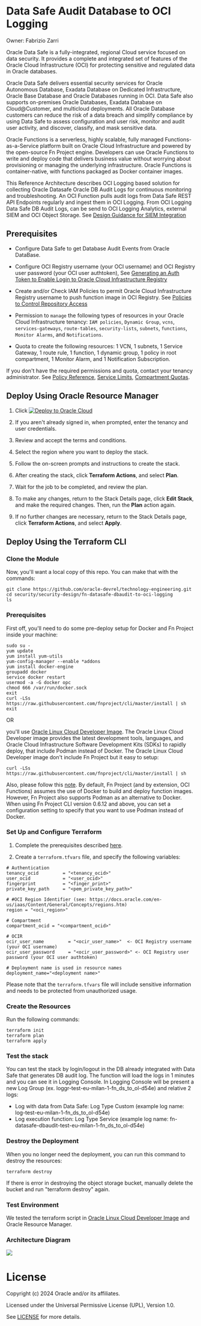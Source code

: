 # Data Safe Audit Database to OCI Logging

Owner: Fabrizio Zarri

Oracle Data Safe is a fully-integrated, regional Cloud service focused on data security. It provides a complete and integrated set of features of the Oracle Cloud Infrastructure (OCI) for protecting sensitive and regulated data in Oracle databases.

Oracle Data Safe delivers essential security services for Oracle Autonomous Database, Exadata Database on Dedicated Infrastructure, Oracle Base Database and Oracle Databases running in OCI. Data Safe also supports on-premises Oracle Databases, Exadata Database on Cloud@Customer, and multicloud deployments. All Oracle Database customers can reduce the risk of a data breach and simplify compliance by using Data Safe to assess configuration and user risk, monitor and audit user activity, and discover, classify, and mask sensitive data.

Oracle Functions is a serverless, highly scalable, fully managed Functions-as-a-Service platform built on Oracle Cloud Infrastructure and powered by the open-source Fn Project engine. Developers can use Oracle Functions to write and deploy code that delivers business value without worrying about provisioning or managing the underlying infrastructure. Oracle Functions is container-native, with functions packaged as Docker container images.

This Reference Architecture describes OCI Logging based solution for collecting Oracle Datasafe Oracle DB Audit Logs for continuous monitoring and troubleshooting. An OCI Function pulls audit logs from Data Safe REST API Endpoints regularly and ingest them in OCI Logging. 
From OCI Logging Data Safe DB Audit Logs, can be send to OCI Logging Analytics, external SIEM and OCI Object Storage. See [Design Guidance for SIEM Integration](https://docs.oracle.com/en-us/iaas/Content/cloud-adoption-framework/siem-integration.htm)

## Prerequisites

- Configure Data Safe to get Database Audit Events from Oracle DataBase.

- Configure OCI Registry username (your OCI username) and OCI Registry user password (your OCI user authtoken), See [Generating an Auth Token to Enable Login to Oracle Cloud Infrastructure Registry](https://docs.oracle.com/en-us/iaas/Content/Functions/Tasks/functionsgenerateauthtokens.htm)

- Create and/or Check IAM Policies to permit Oracle Cloud Infrastructure Registry username to push function image in OCI Registry. See [Policies to Control Repository Access](https://docs.oracle.com/en-us/iaas/Content/Registry/Concepts/registrypolicyrepoaccess.htm)

- Permission to `manage` the following types of resources in your Oracle Cloud Infrastructure tenancy: `IAM policies`, `Dynamic Group`, `vcns`, `services-gateways`, `route-tables`, `security-lists`, `subnets`, `functions`, `Monitor Alarms`, and `Notifications`.

- Quota to create the following resources: 1 VCN, 1 subnets, 1 Service Gateway, 1 route rule, 1 function, 1 dynamic group, 1 policy in root compartment, 1 Monitor Alarm, and 1 Notification Subscription.

If you don't have the required permissions and quota, contact your tenancy administrator. See [Policy Reference](https://docs.cloud.oracle.com/en-us/iaas/Content/Identity/Reference/policyreference.htm), [Service Limits](https://docs.cloud.oracle.com/en-us/iaas/Content/General/Concepts/servicelimits.htm), [Compartment Quotas](https://docs.cloud.oracle.com/iaas/Content/General/Concepts/resourcequotas.htm).

## Deploy Using Oracle Resource Manager

1. Click [![Deploy to Oracle Cloud](https://oci-resourcemanager-plugin.plugins.oci.oraclecloud.com/latest/deploy-to-oracle-cloud.svg)](https://cloud.oracle.com/resourcemanager/stacks/create?region=home&zipUrl=https://github.com/oracle-devrel/technology-engineering/releases/download/fn-datasafe-to-oci-logging/fn-datasafe-dbaudit-to-oci-logging.zip)

2. If you aren't already signed in, when prompted, enter the tenancy and user credentials.

3. Review and accept the terms and conditions.

4. Select the region where you want to deploy the stack.

5. Follow the on-screen prompts and instructions to create the stack.

6. After creating the stack, click **Terraform Actions**, and select **Plan**.

7. Wait for the job to be completed, and review the plan.

8. To make any changes, return to the Stack Details page, click **Edit Stack**, and make the required changes. Then, run the **Plan** action again.

9. If no further changes are necessary, return to the Stack Details page, click **Terraform Actions**, and select **Apply**.

## Deploy Using the Terraform CLI

### Clone the Module
Now, you'll want a local copy of this repo. You can make that with the commands:

    git clone https://github.com/oracle-devrel/technology-engineering.git
    cd security/security-design/fn-datasafe-dbaudit-to-oci-logging
    ls

### Prerequisites
First off, you'll need to do some pre-deploy setup for Docker and Fn Project inside your machine:

```
sudo su -
yum update
yum install yum-utils
yum-config-manager --enable *addons
yum install docker-engine
groupadd docker
service docker restart
usermod -a -G docker opc
chmod 666 /var/run/docker.sock
exit
curl -LSs https://raw.githubusercontent.com/fnproject/cli/master/install | sh
exit
```

OR

you'll use [Oracle Linux Cloud Developer Image](https://docs.oracle.com/en-us/iaas/oracle-linux/developer/index.htm). The Oracle Linux Cloud Developer image provides the latest development tools, languages, and Oracle Cloud Infrastructure Software Development Kits (SDKs) to rapidly deploy, that include Podman instead of Docker.
The Oracle Linux Cloud Developer image don't include Fn Project but it easy to setup:

```
curl -LSs https://raw.githubusercontent.com/fnproject/cli/master/install | sh
```

Also, please follow this [note](https://docs.oracle.com/en-us/iaas/Content/Functions/Tasks/functionsinstalldocker.htm#Install_Docker_for_Use_with_Oracle_Functions__section_podman_instead_of_docker). By default, Fn Project (and by extension, OCI Functions) assumes the use of Docker to build and deploy function images. However, Fn Project also supports Podman as an alternative to Docker. When using Fn Project CLI version 0.6.12 and above, you can set a configuration setting to specify that you want to use Podman instead of Docker. 


### Set Up and Configure Terraform

1. Complete the prerequisites described [here](https://github.com/cloud-partners/oci-prerequisites).   

2. Create a `terraform.tfvars` file, and specify the following variables:

```
# Authentication
tenancy_ocid         = "<tenancy_ocid>"
user_ocid            = "<user_ocid>"
fingerprint          = "<finger_print>"
private_key_path     = "<pem_private_key_path>"

# #OCI Region Identifier (see: https://docs.oracle.com/en-us/iaas/Content/General/Concepts/regions.htm)
region = "<oci_region>"

# Compartment
compartment_ocid = "<compartment_ocid>"

# OCIR
ocir_user_name         = "<ocir_user_name>"  <- OCI Registry username (your OCI username)
ocir_user_password     = "<ocir_user_password>" <- OCI Registry user password (your OCI user authtoken)

# Deployment name is used in resource names
deployment_name="<deployment name>"

```

Please note that the `terraform.tfvars` file will include sensitive information and needs to be protected from unauthorized usage.

### Create the Resources
Run the following commands:

    terraform init
    terraform plan
    terraform apply

### Test the stack 

You can test the stack by login/logout in the DB already integrated with Data Safe that generates DB audit log. The function will load the logs in 1 minutes and you can see it in Logging Console.
In Logging Console will be present a new Log Group (ex. loggr-test-eu-milan-1-fn_ds_to_ol-d54e) and relative 2 logs:
- Log with data from Data Safe: Log Type Custom (example log name: log-test-eu-milan-1-fn_ds_to_ol-d54e)
- Log execution function: Log Type Service (example log name: fn-datasafe-dbaudit-test-eu-milan-1-fn_ds_to_ol-d54e)

### Destroy the Deployment
When you no longer need the deployment, you can run this command to destroy the resources:

    terraform destroy

If there is error in destroying the object storage bucket, manually delete the bucket and run "terraform destroy" again.

### Test Environment
We tested the terraform script in [Oracle Linux Cloud Developer Image](https://docs.oracle.com/en-us/iaas/oracle-linux/developer/index.htm) and Oracle Resource Manager. 

### Architecture Diagram
![](./images/DatasafetoOCILoggingArchitecture.jpg)

# License

Copyright (c) 2024 Oracle and/or its affiliates.

Licensed under the Universal Permissive License (UPL), Version 1.0.

See [LICENSE](https://github.com/oracle-devrel/technology-engineering/blob/main/LICENSE) for more details.